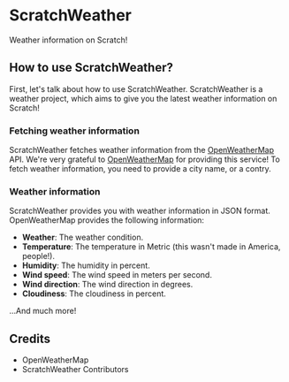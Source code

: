 # ScratchWeather
Weather information on Scratch!
## How to use ScratchWeather?
First, let's talk about how to use ScratchWeather. ScratchWeather is a weather project, which aims to give you the latest weather information on Scratch!
### Fetching weather information
ScratchWeather fetches weather information from the [OpenWeatherMap](https://openweathermap.org/) API. We're very grateful to [OpenWeatherMap](https://openweathermap.org/) for providing this service! To fetch weather information, you need to provide a city name, or a contry.
### Weather information
ScratchWeather provides you with weather information in JSON format. OpenWeatherMap provides the following information:
- **Weather**: The weather condition.
- **Temperature**: The temperature in Metric (this wasn't made in America, people!).
- **Humidity**: The humidity in percent.
- **Wind speed**: The wind speed in meters per second.
- **Wind direction**: The wind direction in degrees.
- **Cloudiness**: The cloudiness in percent.

...And much more!
## Credits
- OpenWeatherMap
- ScratchWeather Contributors